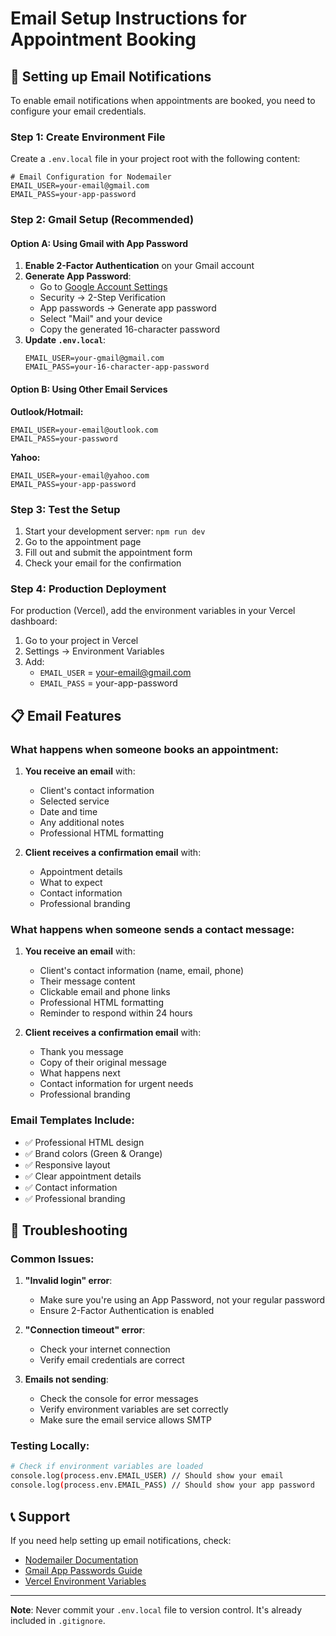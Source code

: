 # Email Setup Instructions for Appointment Booking

## 📧 Setting up Email Notifications

To enable email notifications when appointments are booked, you need to configure your email credentials.

### Step 1: Create Environment File

Create a `.env.local` file in your project root with the following content:

```env
# Email Configuration for Nodemailer
EMAIL_USER=your-email@gmail.com
EMAIL_PASS=your-app-password
```

### Step 2: Gmail Setup (Recommended)

#### Option A: Using Gmail with App Password

1. **Enable 2-Factor Authentication** on your Gmail account
2. **Generate App Password**:
   - Go to [Google Account Settings](https://myaccount.google.com/)
   - Security → 2-Step Verification
   - App passwords → Generate app password
   - Select "Mail" and your device
   - Copy the generated 16-character password
3. **Update `.env.local`**:
   ```env
   EMAIL_USER=your-gmail@gmail.com
   EMAIL_PASS=your-16-character-app-password
   ```

#### Option B: Using Other Email Services

**Outlook/Hotmail:**
```env
EMAIL_USER=your-email@outlook.com
EMAIL_PASS=your-password
```

**Yahoo:**
```env
EMAIL_USER=your-email@yahoo.com
EMAIL_PASS=your-app-password
```

### Step 3: Test the Setup

1. Start your development server: `npm run dev`
2. Go to the appointment page
3. Fill out and submit the appointment form
4. Check your email for the confirmation

### Step 4: Production Deployment

For production (Vercel), add the environment variables in your Vercel dashboard:

1. Go to your project in Vercel
2. Settings → Environment Variables
3. Add:
   - `EMAIL_USER` = your-email@gmail.com
   - `EMAIL_PASS` = your-app-password

## 📋 Email Features

### What happens when someone books an appointment:

1. **You receive an email** with:
   - Client's contact information
   - Selected service
   - Date and time
   - Any additional notes
   - Professional HTML formatting

2. **Client receives a confirmation email** with:
   - Appointment details
   - What to expect
   - Contact information
   - Professional branding

### What happens when someone sends a contact message:

1. **You receive an email** with:
   - Client's contact information (name, email, phone)
   - Their message content
   - Clickable email and phone links
   - Professional HTML formatting
   - Reminder to respond within 24 hours

2. **Client receives a confirmation email** with:
   - Thank you message
   - Copy of their original message
   - What happens next
   - Contact information for urgent needs
   - Professional branding

### Email Templates Include:

- ✅ Professional HTML design
- ✅ Brand colors (Green & Orange)
- ✅ Responsive layout
- ✅ Clear appointment details
- ✅ Contact information
- ✅ Professional branding

## 🔧 Troubleshooting

### Common Issues:

1. **"Invalid login" error**:
   - Make sure you're using an App Password, not your regular password
   - Ensure 2-Factor Authentication is enabled

2. **"Connection timeout" error**:
   - Check your internet connection
   - Verify email credentials are correct

3. **Emails not sending**:
   - Check the console for error messages
   - Verify environment variables are set correctly
   - Make sure the email service allows SMTP

### Testing Locally:

```bash
# Check if environment variables are loaded
console.log(process.env.EMAIL_USER) // Should show your email
console.log(process.env.EMAIL_PASS) // Should show your app password
```

## 📞 Support

If you need help setting up email notifications, check:
- [Nodemailer Documentation](https://nodemailer.com/about/)
- [Gmail App Passwords Guide](https://support.google.com/accounts/answer/185833)
- [Vercel Environment Variables](https://vercel.com/docs/concepts/projects/environment-variables)

---

**Note**: Never commit your `.env.local` file to version control. It's already included in `.gitignore`.
